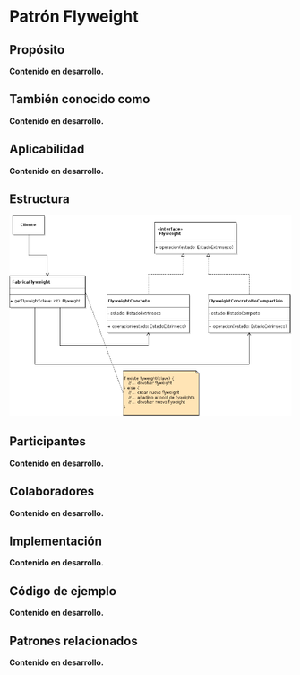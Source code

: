 # Patrón Flyweight

## Propósito

**Contenido en desarrollo.**

## También conocido como

**Contenido en desarrollo.**

## Aplicabilidad

**Contenido en desarrollo.**

## Estructura

![](/assets/uml/flyweight.png)

## Participantes

**Contenido en desarrollo.**

## Colaboradores

**Contenido en desarrollo.**

## Implementación

**Contenido en desarrollo.**

## Código de ejemplo

**Contenido en desarrollo.**

## Patrones relacionados

**Contenido en desarrollo.**
